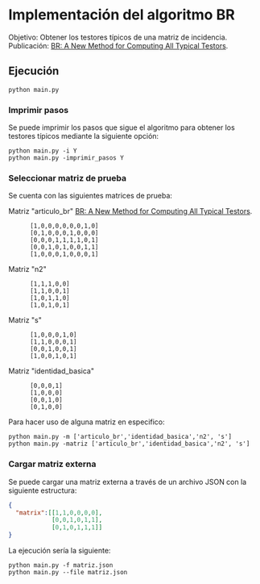 # Implementación del algoritmo BR

Objetivo: Obtener los testores típicos de una matriz de incidencia.
Publicación: [BR: A New Method for Computing All Typical Testors](http://link.springer.com/chapter/10.1007%2F978-3-642-10268-4_50#page-1).
## Ejecución

```shell
python main.py
```
### Imprimir pasos
Se puede imprimir los pasos que sigue el algoritmo para obtener los testores típicos mediante la siguiente opción:

```shell
python main.py -i Y
python main.py -imprimir_pasos Y
```

### Seleccionar matriz de prueba
Se cuenta con las siguientes matrices de prueba:

Matriz "articulo_br" [BR: A New Method for Computing All Typical Testors](http://link.springer.com/chapter/10.1007%2F978-3-642-10268-4_50#page-1).
```
      [1,0,0,0,0,0,0,1,0]
      [0,1,0,0,0,1,0,0,0]
      [0,0,0,1,1,1,1,0,1]
      [0,0,1,0,1,0,0,1,1]
      [1,0,0,0,1,0,0,0,1]
```
Matriz "n2"
```
      [1,1,1,0,0]
      [1,1,0,0,1]
      [1,0,1,1,0]
      [1,0,1,0,1]
```
Matriz "s"
```
      [1,0,0,0,1,0]
      [1,1,0,0,0,1]
      [0,0,1,0,0,1]
      [1,0,0,1,0,1]
```
Matriz "identidad_basica"
```
      [0,0,0,1]
      [1,0,0,0]
      [0,0,1,0]
      [0,1,0,0]
```
Para hacer uso de alguna matriz en especifico:
```shell
python main.py -m ['articulo_br','identidad_basica','n2', 's']
python main.py -matriz ['articulo_br','identidad_basica','n2', 's']
```

### Cargar matriz externa
Se puede cargar una matriz externa a través de un archivo JSON con la siguiente estructura:

```json
{
  "matrix":[[1,1,0,0,0,0],
            [0,0,1,0,1,1],
            [0,1,0,1,1,1]]
}
```

La ejecución sería la siguiente:
```shell
python main.py -f matriz.json
python main.py --file matriz.json
```
